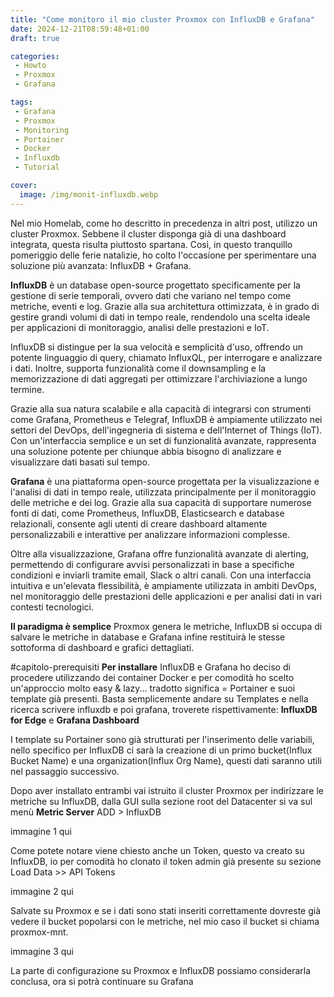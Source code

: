 ```yaml
---
title: "Come monitoro il mio cluster Proxmox con InfluxDB e Grafana"
date: 2024-12-21T08:59:48+01:00
draft: true

categories:
 - Howto
 - Proxmox
 - Grafana

tags:
 - Grafana
 - Proxmox
 - Monitoring
 - Portainer
 - Docker
 - Influxdb
 - Tutorial

cover:
  image: /img/monit-influxdb.webp
---
```


Nel mio Homelab, come ho descritto in precedenza in altri post, utilizzo un cluster Proxmox. Sebbene il cluster disponga già di una dashboard integrata, questa risulta piuttosto spartana. Così, in questo tranquillo pomeriggio delle ferie natalizie, ho colto l'occasione per sperimentare una soluzione più avanzata: InfluxDB + Grafana.


**InfluxDB** è un database open-source progettato specificamente per la gestione di serie temporali, ovvero dati che variano nel tempo come metriche, eventi e log. Grazie alla sua architettura ottimizzata, è in grado di gestire grandi volumi di dati in tempo reale, rendendolo una scelta ideale per applicazioni di monitoraggio, analisi delle prestazioni e IoT.  

InfluxDB si distingue per la sua velocità e semplicità d'uso, offrendo un potente linguaggio di query, chiamato InfluxQL, per interrogare e analizzare i dati. Inoltre, supporta funzionalità come il downsampling e la memorizzazione di dati aggregati per ottimizzare l'archiviazione a lungo termine.  

Grazie alla sua natura scalabile e alla capacità di integrarsi con strumenti come Grafana, Prometheus e Telegraf, InfluxDB è ampiamente utilizzato nei settori del DevOps, dell'ingegneria di sistema e dell'Internet of Things (IoT). Con un'interfaccia semplice e un set di funzionalità avanzate, rappresenta una soluzione potente per chiunque abbia bisogno di analizzare e visualizzare dati basati sul tempo.


**Grafana** è una piattaforma open-source progettata per la visualizzazione e l'analisi di dati in tempo reale, utilizzata principalmente per il monitoraggio delle metriche e dei log. Grazie alla sua capacità di supportare numerose fonti di dati, come Prometheus, InfluxDB, Elasticsearch e database relazionali, consente agli utenti di creare dashboard altamente personalizzabili e interattive per analizzare informazioni complesse.

Oltre alla visualizzazione, Grafana offre funzionalità avanzate di alerting, permettendo di configurare avvisi personalizzati in base a specifiche condizioni e inviarli tramite email, Slack o altri canali. Con una interfaccia intuitiva e un'elevata flessibilità, è ampiamente utilizzata in ambiti DevOps, nel monitoraggio delle prestazioni delle applicazioni e per analisi dati in vari contesti tecnologici.


**Il paradigma è semplice** Proxmox genera le metriche, InfluxDB si occupa di salvare le metriche in database e Grafana infine restituirà le stesse sottoforma di dashboard e grafici dettagliati.


#capitolo-prerequisiti
**Per installare** InfluxDB e Grafana ho deciso di procedere utilizzando dei container Docker e per comodità ho scelto un'approccio molto easy & lazy... tradotto significa = Portainer e suoi template già presenti. Basta semplicemente andare su Templates e nella ricerca scrivere influxdb e poi grafana, troverete rispettivamente: **InfluxDB for Edge** e **Grafana Dashboard**

I template su Portainer sono già strutturati per l'inserimento delle variabili, nello specifico per InfluxDB ci sarà la creazione di un primo bucket(Influx Bucket Name) e una organization(Influx Org Name), questi dati saranno utili nel passaggio successivo. 

Dopo aver installato entrambi vai istruito il cluster Proxmox per indirizzare le metriche su InfluxDB, dalla GUI sulla sezione root del Datacenter si va sul menù **Metric Server** ADD > InfluxDB

immagine 1 qui

Come potete notare viene chiesto anche un Token, questo va creato su InfluxDB, io per comodità ho clonato il token admin già presente su sezione Load Data >> API Tokens 

immagine 2 qui

Salvate su Proxmox e se i dati sono stati inseriti correttamente dovreste già vedere il bucket popolarsi con le metriche, nel mio caso il bucket si chiama proxmox-mnt.

immagine 3 qui
 
La parte di configurazione su Proxmox e InfluxDB possiamo considerarla conclusa, ora si potrà continuare su Grafana

